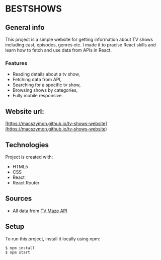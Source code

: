# BESTSHOWS

## General info
This project is a simple website for getting information about TV shows including cast, episodes, genres etc. I made it to pracise React skills and learn how to fetch and use data from APIs in React.
### Features
* Reading details about a tv show,
* Fetching data from API,
* Searching for a specific tv show,
* Browsing shows by categories,
* Fully mobile responsive.

## Website url:
[https://macszymon.github.io/tv-shows-website](https://macszymon.github.io/tv-shows-website)
 
## Technologies
Project is created with:
* HTML5
* CSS
* React
* React Router

## Sources
* All data from [TV Maze API](https://www.tvmaze.com/api)
 
## Setup
To run this project, install it locally using npm:
```
$ npm install
$ npm start
```
